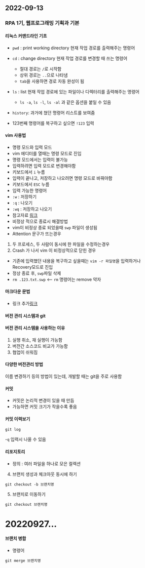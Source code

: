 ## 2022-09-13
### RPA 1기, 웹프로그래밍 기획과 기본
#### 리눅스 커맨드라인 기초
- `pwd` : print working directory 현재 작업 경로를 출력해주는 명령어
- `cd` : change directory 현재 작업 경로를 변경할 때 쓰는 명령어
  - 절대 경로는 `/`로 시작함
  - 상위 경로는 `..`으로 나타냄
  - `tab`을 사용하면 경로 자동 완성이 됨
- `ls` : list 현재 작업 경로에 있는 파일이나 디렉터리를 출력해주는 명령어
  - `ls -a`, `ls -l`, `ls -al` 과 같은 옵션을 붙일 수 있음 

- `history`: 과거에 쳤던 명령어 리스트를 보여줌
 - 123번째 명령어를 복구하고 싶으면 `!123` 입력 

#### vim 사용법
 - 명령 모드와 입력 모드
  - vim 에디터를 열때는 명령 모드로 진입
  - 명령 모드에서는 입력이 불가능
  - 입력하려면 입력 모드로 변경해야함
   - 키보드에서 `i` 누름
  - 입력이 끝나고, 저장하고 나오려면 명령 모드로 바꿔야함
   - 키보드에서 `ESC` 누름 
  - 입력 가능한 명령어
   - `:w` : 저장하기
   - `:q` : 나오기
   - `:wq` : 저장하고 나오기
  - 참고자료 [링크](https://iamfreeman.tistory.com/entry/vi-vim-%ED%8E%B8%EC%A7%91%EA%B8%B0-%EB%AA%85%EB%A0%B9%EC%96%B4-%EC%A0%95%EB%A6%AC-%EB%8B%A8%EC%B6%95%ED%82%A4-%EB%AA%A8%EC%9D%8C-%EB%AA%A9%EB%A1%9D) 
- 비정상 적으로 종료시 해결방법
 - vim이 비정상 종료 되었을때 `swp` 파일이 생성됨
 - Attention 문구가 뜨는경우
  1. 두 프로세스, 두 사람이 동시에 한 파일을 수정하는경우
  2. Crash 가 나서 vim 이 비정상적으로 닫힌 경우
 - 기존에 입력했던 내용을 복구하고 싶을때는 `vim -r 파일명`을 입력하거나 Recovery모드로 진입
 - 정상 종료 후, `swp`파일 삭제
  - `rm .123.txt.swp` <-- `rm` 명령어는 remove 약자

#### 마크다운 문법

 - 링크 추가[링크](https://heropy.blog/2017/09/30/markdown/)

#### 버전 관리 시스템과 git

#### 버전 관리 시스템을 사용하는 이유
 1. 실행 취소, 재 실행이 가능함
 2. 버전간 소스코드 비교가 가능함
 3. 협업이 쉬워짐

#### 다양한 버전관리 방법
 이름 변경하기 등의 방법이 있는데, 개발할 때는 git을 주로 사용함

 #### 커밋
  - 커밋은 논리적 변경이 있을 때 만듬
  - 가능하면 커밋 크기가 작을수록 좋음

 #### 커밋 이력보기
 ```
 git log
 ```
 -`q` 입력시 나올 수 있음

#### 리포지토리
 - 정의 : 여러 파일을 하나로 모은 컬렉션

4. 브랜치 생성과 체크아웃 동시에 하기
```
git checkout -b 브랜치명
```

5. 브랜치로 이동하기
```
git checkout 브랜치명
```
# 20220927...

#### 브랜치 병합

- 명령어
```
git merge 브랜치명
```
